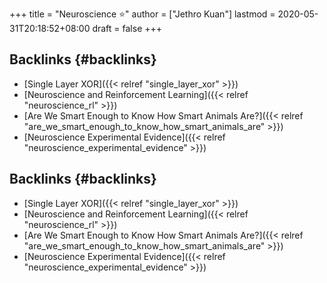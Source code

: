 +++
title = "Neuroscience ⭐"
author = ["Jethro Kuan"]
lastmod = 2020-05-31T20:18:52+08:00
draft = false
+++

## Backlinks {#backlinks}

- [Single Layer XOR]({{< relref "single_layer_xor" >}})
- [Neuroscience and Reinforcement Learning]({{< relref "neuroscience_rl" >}})
- [Are We Smart Enough to Know How Smart Animals Are?]({{< relref "are_we_smart_enough_to_know_how_smart_animals_are" >}})
- [Neuroscience Experimental Evidence]({{< relref "neuroscience_experimental_evidence" >}})

## Backlinks {#backlinks}

- [Single Layer XOR]({{< relref "single_layer_xor" >}})
- [Neuroscience and Reinforcement Learning]({{< relref "neuroscience_rl" >}})
- [Are We Smart Enough to Know How Smart Animals Are?]({{< relref "are_we_smart_enough_to_know_how_smart_animals_are" >}})
- [Neuroscience Experimental Evidence]({{< relref "neuroscience_experimental_evidence" >}})
